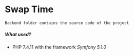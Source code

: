 # Swap Time
```
Backend folder contains the source code of the project
```
##### What used?
+ PHP 7.4.11 with the framework _Symfony_ _5.1.0_

